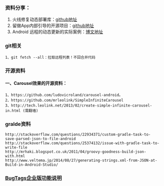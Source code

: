### 资料分享：
1. 火线修复动态部署库：[github地址](https://github.com/jasonross/Nuwa)
2. 留做App内部引导的开源项目：[github地址](https://github.com/hongyangAndroid/Highlight)
3. Android 远程的动态更新的实际案例：[博文地址](http://segmentfault.com/a/1190000003984408)


### git相关
	1、git fetch --all：拉取远程列表！不回合并代码
	
### 开源资料
#### 一、Carousel效果的开源资料：
	1、https://github.com/ludovicroland/carousel-android。
	2、https://github.com/mrleolink/SimpleInfiniteCarousel 
	3、http://tech.leolink.net/2013/02/create-simple-infinite-carousel-in.html (需翻墙)
	
### 	gralde资料
	http://stackoverflow.com/questions/22934371/custom-gradle-task-to-save-parsed-json-to-file-android
	http://stackoverflow.com/questions/25374132/issue-with-gradle-task-to-write-file
	http://mrhaki.blogspot.co.uk/2011/04/groovy-goodness-build-json-with.html	
	http://www.veltema.jp/2014/08/27/generating-strings.xml-from-JSON-at-Build-in-Android-Studio/
	
### 	[BugTags企业版功能说明](https://shimo.im/doc/mis0svxDb70uczlN)